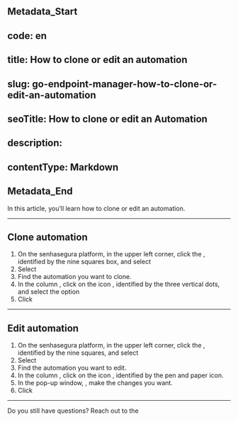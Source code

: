 ## Metadata_Start 
## code: en
## title: How to clone or edit an automation 
## slug: go-endpoint-manager-how-to-clone-or-edit-an-automation 
## seoTitle: How to clone or edit an Automation 
## description:  
## contentType: Markdown 
## Metadata_End
In this article, you’ll learn how to clone or edit an automation.

* * *

## Clone automation

1. On the senhasegura platform,  in the upper left corner, click the , identified by the nine squares box, and select 
2. Select 
3. Find the automation you want to clone.
4. In the column , click on the icon , identified by the three vertical dots, and select the option 
5. Click 

* * *

## Edit automation

1. On the senhasegura platform,  in the upper left corner, click the , identified by the nine squares, and select 
2. Select 
3. Find the automation you want to edit.
4. In the column , click on the icon , identified by the pen and paper icon.
5. In the pop-up window, , make the changes you want.
6. Click 

* * *

Do you still have questions? Reach out to the 
